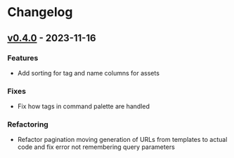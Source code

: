 # Changelog


<a name="v0.4.0"></a>
## [v0.4.0] - 2023-11-16
### Features
- Add sorting for tag and name columns for assets

### Fixes
- Fix how tags in command palette are handled

### Refactoring
- Refactor pagination moving generation of URLs from templates to actual code and fix error not remembering query parameters


[Unreleased]: https://github.com/RobinThrift/stuff/compare/v0.4.0...HEAD
[v0.4.0]: https://github.com/RobinThrift/stuff/compare/v0.3.1...v0.4.0
